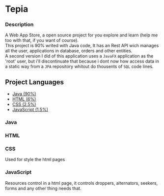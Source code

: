 <h1>Tepia</h1>

### Description
A Web App Store, a open source project for you explore and learn (help me too with that, if you want of course).<br>
This project is 90% writed with Java code, It has an Rest API wich manages all the user, applications in database, orders and other entities. <br>
 A second version I did of this application uses a `JavaFX` application as the 'root' user, but i'll discontinuate that because i dont now how access data in a static way from a `JPA` repository whitout do thousents of `SQL` code lines.
<br>
## Project Languages
- [Java (90%)](#Java)
- [HTML (6%)](#HTML)
- [CSS (2.5%)](#CSS)
- [JavaScript (1.5%)](#JavaScript)

### <a name="Java">Java</a>

### <a name="HTML">HTML</a>

### <a name="CSS">CSS</a>
Used for style the html pages
### <a name="JavaScript">JavaScript</a>
Resources control in a html page, it controls droppers, alternators, seekers, forms and any other thing needs that.
